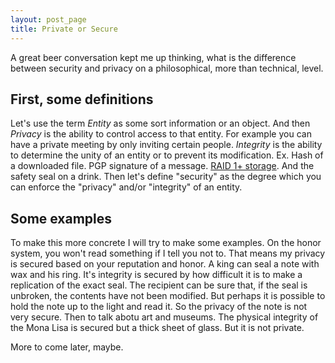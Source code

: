 ```yaml
---
layout: post_page
title: Private or Secure
---
```


A great beer conversation kept me up thinking, what is the difference between security and privacy on a philosophical, more than technical, level.

## First, some definitions

Let's use the term *Entity* as some sort information or an object. And then *Privacy* is the ability to control access to that entity. For example you can have a private meeting by only inviting certain people. *Integrity* is the ability to determine the unity of an entity or to prevent its modification. Ex. Hash of a downloaded file. PGP signature of a message. [RAID 1+ storage](en.wikipedia.org/wiki/RAID). And the safety seal on a drink. Then let's define "security" as the degree which you can enforce the "privacy" and/or "integrity" of an entity. 

## Some examples

To make this more concrete I will try to make some examples. On the honor system, you won't read something if I tell you not to. That means my privacy is secured based on your reputation and honor. A king can seal a note with wax and his ring. It's integrity is secured by how difficult it is to make a replication of the exact seal. The recipient can be sure that, if the seal is unbroken, the contents have not been modified. But perhaps it is possible to hold the note up to the light and read it. So the privacy of the note is not very secure. Then to talk abotu art and museums. The physical integrity of the Mona Lisa is secured but a thick sheet of glass. But it is not private. 

More to come later, maybe.
